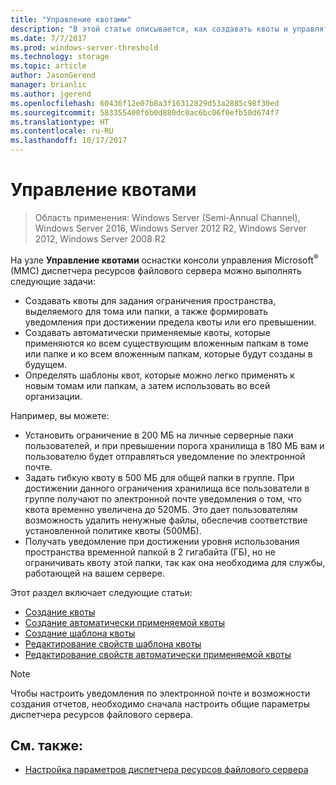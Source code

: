 ```yaml
---
title: "Управление квотами"
description: "В этой статье описывается, как создавать квоты и управлять ими"
ms.date: 7/7/2017
ms.prod: windows-server-threshold
ms.technology: storage
ms.topic: article
author: JasonGerend
manager: brianlic
ms.author: jgerend
ms.openlocfilehash: 60436f12e07b8a3f16312829d53a2885c98f30ed
ms.sourcegitcommit: 583355400f6b0d880dc0ac6bc06f0efb50d674f7
ms.translationtype: HT
ms.contentlocale: ru-RU
ms.lasthandoff: 10/17/2017
---
```

# <a name="quota-management"></a>Управление квотами

> Область применения: Windows Server (Semi-Annual Channel), Windows Server 2016, Windows Server 2012 R2, Windows Server 2012, Windows Server 2008 R2

На узле **Управление квотами** оснастки консоли управления Microsoft<sup>®</sup> (MMC) диспетчера ресурсов файлового сервера можно выполнять следующие задачи:

-   Создавать квоты для задания ограничения пространства, выделяемого для тома или папки, а также формировать уведомления при достижении предела квоты или его превышении.
-   Создавать автоматически применяемые квоты, которые применяются ко всем существующим вложенным папкам в томе или папке и ко всем вложенным папкам, которые будут созданы в будущем.
-   Определять шаблоны квот, которые можно легко применять к новым томам или папкам, а затем использовать во всей организации.

Например, вы можете:

-   Установить ограничение в 200 МБ на личные серверные паки пользователей, и при превышении порога хранилища в 180 МБ вам и пользователю будет отправляться уведомление по электронной почте.
-   Задать гибкую квоту в 500 МБ для общей папки в группе. При достижении данного ограничения хранилища все пользователи в группе получают по электронной почте уведомления о том, что квота временно увеличена до 520МБ. Это дает пользователям возможность удалить ненужные файлы, обеспечив соответствие установленной политике квоты (500МБ).
-   Получать уведомление при достижении уровня использования пространства временной папкой в 2 гигабайта (ГБ), но не ограничивать квоту этой папки, так как она необходима для службы, работающей на вашем сервере.

Этот раздел включает следующие статьи:

-   [Создание квоты](create-quota.md)
-   [Создание автоматически применяемой квоты](create-auto-apply-quota.md)
-   [Создание шаблона квоты](create-quota-template.md)
-   [Редактирование свойств шаблона квоты](edit-quota-template-properties.md)
-   [Редактирование свойств автоматически применяемой квоты](edit-auto-apply-quota-properties.md)

> [!Note]
> Чтобы настроить уведомления по электронной почте и возможности создания отчетов, необходимо сначала настроить общие параметры диспетчера ресурсов файлового сервера.

## <a name="see-also"></a>См. также:

-   [Настройка параметров диспетчера ресурсов файлового сервера](setting-file-server-resource-manager-options.md)


